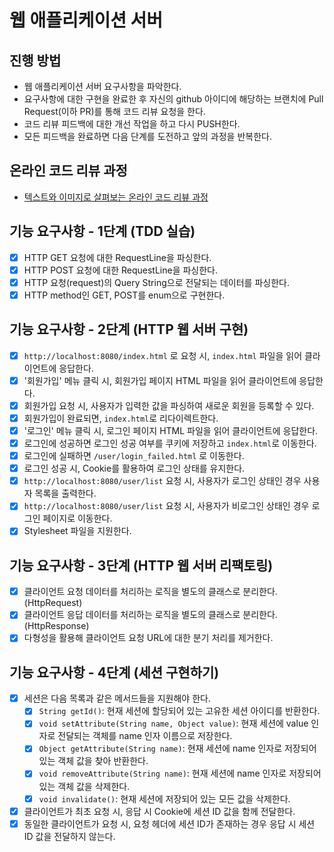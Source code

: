 # 웹 애플리케이션 서버
## 진행 방법
* 웹 애플리케이션 서버 요구사항을 파악한다.
* 요구사항에 대한 구현을 완료한 후 자신의 github 아이디에 해당하는 브랜치에 Pull Request(이하 PR)를 통해 코드 리뷰 요청을 한다.
* 코드 리뷰 피드백에 대한 개선 작업을 하고 다시 PUSH한다.
* 모든 피드백을 완료하면 다음 단계를 도전하고 앞의 과정을 반복한다.

## 온라인 코드 리뷰 과정
* [텍스트와 이미지로 살펴보는 온라인 코드 리뷰 과정](https://github.com/next-step/nextstep-docs/tree/master/codereview)

## 기능 요구사항 - 1단계 (TDD 실습) 
- [x] HTTP GET 요청에 대한 RequestLine을 파싱한다.
- [x] HTTP POST 요청에 대한 RequestLine을 파싱한다.
- [x] HTTP 요청(request)의 Query String으로 전달되는 데이터를 파싱한다.
- [x] HTTP method인 GET, POST를 enum으로 구현한다.

## 기능 요구사항 - 2단계 (HTTP 웹 서버 구현)
- [x] `http://localhost:8080/index.html` 로 요청 시, `index.html` 파일을 읽어 클라이언트에 응답한다. 
- [x] '회원가입' 메뉴 클릭 시, 회원가입 페이지 HTML 파일을 읽어 클라이언트에 응답한다.
- [x] 회원가입 요청 시, 사용자가 입력한 값을 파싱하여 새로운 회원을 등록할 수 있다.
- [x] 회원가입이 완료되면, `index.html`로 리다이렉트한다.
- [x] '로그인' 메뉴 클릭 시, 로그인 페이지 HTML 파일을 읽어 클라이언트에 응답한다.
- [x] 로그인에 성공하면 로그인 성공 여부를 쿠키에 저장하고 `index.html`로 이동한다.
- [x] 로그인에 실패하면 `/user/login_failed.html` 로 이동한다.
- [x] 로그인 성공 시, Cookie를 활용하여 로그인 상태를 유지한다.
- [x] `http://localhost:8080/user/list` 요청 시, 사용자가 로그인 상태인 경우 사용자 목록을 출력한다.
- [x] `http://localhost:8080/user/list` 요청 시, 사용자가 비로그인 상태인 경우 로그인 페이지로 이동한다.
- [x] Stylesheet 파일을 지원한다.

## 기능 요구사항 - 3단계 (HTTP 웹 서버 리팩토링)
- [x] 클라이언트 요청 데이터를 처리하는 로직을 별도의 클래스로 분리한다. (HttpRequest)
- [x] 클라이언트 응답 데이터를 처리하는 로직을 별도의 클래스로 분리한다. (HttpResponse)
- [x] 다형성을 활용해 클라이언트 요청 URL에 대한 분기 처리를 제거한다.

## 기능 요구사항 - 4단계 (세션 구현하기)
- [x] 세션은 다음 목록과 같은 메서드들을 지원해야 한다.
  - [x] `String getId()`: 현재 세션에 할당되어 있는 고유한 세션 아이디를 반환한다.
  - [x] `void setAttribute(String name, Object value)`: 현재 세션에 value 인자로 전달되는 객체를 name 인자 이름으로 저장한다.
  - [x] `Object getAttribute(String name)`: 현재 세션에 name 인자로 저장되어 있는 객체 값을 찾아 반환한다.
  - [x] `void removeAttribute(String name)`: 현재 세션에 name 인자로 저장되어 있는 객체 값을 삭제한다.
  - [x] `void invalidate()`: 현재 세션에 저장되어 있는 모든 값을 삭제한다.
- [x] 클라이언트가 최초 요청 시, 응답 시 Cookie에 세션 ID 값을 함께 전달한다.
- [x] 동일한 클라이언트가 요청 시, 요청 헤더에 세션 ID가 존재하는 경우 응답 시 세션 ID 값을 전달하지 않는다.
